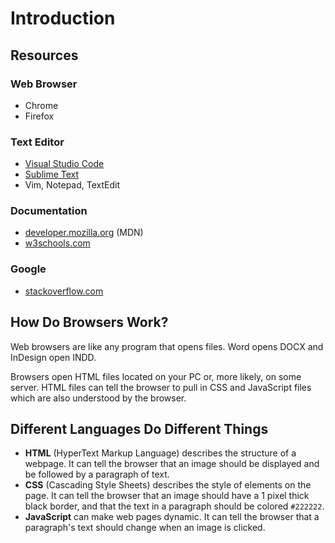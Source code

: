 # Introduction

## Resources

### Web Browser

* Chrome
* Firefox

### Text Editor

* [Visual Studio Code](https://code.visualstudio.com/)
* [Sublime Text](https://www.sublimetext.com/)
* Vim, Notepad, TextEdit

### Documentation

* [developer.mozilla.org](https://developer.mozilla.org/en-US/) (MDN)
* [w3schools.com](https://www.w3schools.com/)

### Google

* [stackoverflow.com](https://stackoverflow.com/)

## How Do Browsers Work?

Web browsers are like any program that opens files. Word opens DOCX and InDesign open INDD.

Browsers open HTML files located on your PC or, more likely, on some server. HTML files can tell the browser to pull in CSS and JavaScript files which are also understood by the browser.

## Different Languages Do Different Things

* __HTML__ (HyperText Markup Language) describes the structure of a webpage. It can tell the browser that an image should be displayed and be followed by a paragraph of text.
* __CSS__ (Cascading Style Sheets) describes the style of elements on the page. It can tell the browser that an image should have a 1 pixel thick black border, and that the text in a paragraph should be colored `#222222`.
* __JavaScript__ can make web pages dynamic. It can tell the browser that a paragraph's text should change when an image is clicked.
